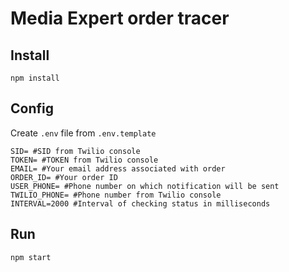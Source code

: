 # Media Expert order tracer

## Install
``npm install``

## Config
Create `.env` file from `.env.template`

```shell script
SID= #SID from Twilio console
TOKEN= #TOKEN from Twilio console
EMAIL= #Your email address associated with order
ORDER_ID= #Your order ID
USER_PHONE= #Phone number on which notification will be sent
TWILIO_PHONE= #Phone number from Twilio console 
INTERVAL=2000 #Interval of checking status in milliseconds
```

## Run
`npm start`
